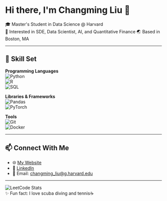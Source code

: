 # Hi there, I'm Changming Liu 👋  

🎓 Master's Student in Data Science @ Harvard  
💼 Interested in SDE, Data Scientist, AI, and Quantitative Finance
🌏 Based in Boston, MA  

---

## 🔧 Skill Set  

**Programming Languages**  
![Python](https://img.shields.io/badge/-Python-3776AB?logo=python&logoColor=white)  
![R](https://img.shields.io/badge/-R-276DC3?logo=r&logoColor=white)  
![SQL](https://img.shields.io/badge/-SQL-003B57?logo=postgresql&logoColor=white)  

**Libraries & Frameworks**  
![Pandas](https://img.shields.io/badge/-Pandas-150458?logo=pandas&logoColor=white)  
![PyTorch](https://img.shields.io/badge/-PyTorch-EE4C2C?logo=pytorch&logoColor=white)  

**Tools**  
![Git](https://img.shields.io/badge/-Git-F05032?logo=git&logoColor=white)  
![Docker](https://img.shields.io/badge/-Docker-2496ED?logo=docker&logoColor=white)  

---

## 📫 Connect With Me  

- 🌐 [My Website](https://d142g2ii1hj9c0.cloudfront.net/)  
- 💼 [LinkedIn](www.linkedin.com/in/changming-liu-776979271)  
- 📧 Email: changming_liu@g.harvard.edu 
---
![LeetCode Stats](https://leetcard.jacoblin.cool/chl135?theme=light&font=Roboto&ext=heatmap)   
✨ Fun fact: I love scuba diving and tennis☕  
